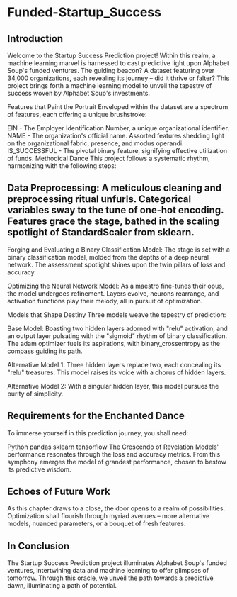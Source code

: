 # Funded-Startup_Success

## Introduction
Welcome to the Startup Success Prediction project! Within this realm, a machine learning marvel is harnessed to cast predictive light upon Alphabet Soup's funded ventures. The guiding beacon? A dataset featuring over 34,000 organizations, each revealing its journey – did it thrive or falter? This project brings forth a machine learning model to unveil the tapestry of success woven by Alphabet Soup's investments.

Features that Paint the Portrait
Enveloped within the dataset are a spectrum of features, each offering a unique brushstroke:

EIN - The Employer Identification Number, a unique organizational identifier.
NAME - The organization's official name.
Assorted features shedding light on the organizational fabric, presence, and modus operandi.
IS_SUCCESSFUL - The pivotal binary feature, signifying effective utilization of funds.
Methodical Dance
This project follows a systematic rhythm, harmonizing with the following steps:

## Data Preprocessing: A meticulous cleaning and preprocessing ritual unfurls. Categorical variables sway to the tune of one-hot encoding. Features grace the stage, bathed in the scaling spotlight of StandardScaler from sklearn.

Forging and Evaluating a Binary Classification Model: The stage is set with a binary classification model, molded from the depths of a deep neural network. The assessment spotlight shines upon the twin pillars of loss and accuracy.

Optimizing the Neural Network Model: As a maestro fine-tunes their opus, the model undergoes refinement. Layers evolve, neurons rearrange, and activation functions play their melody, all in pursuit of optimization.

Models that Shape Destiny
Three models weave the tapestry of prediction:

Base Model: Boasting two hidden layers adorned with "relu" activation, and an output layer pulsating with the "sigmoid" rhythm of binary classification. The adam optimizer fuels its aspirations, with binary_crossentropy as the compass guiding its path.

Alternative Model 1: Three hidden layers replace two, each concealing its "relu" treasures. This model raises its voice with a chorus of hidden layers.

Alternative Model 2: With a singular hidden layer, this model pursues the purity of simplicity.

## Requirements for the Enchanted Dance
To immerse yourself in this prediction journey, you shall need:

Python
pandas
sklearn
tensorflow
The Crescendo of Revelation
Models' performance resonates through the loss and accuracy metrics. From this symphony emerges the model of grandest performance, chosen to bestow its predictive wisdom.

## Echoes of Future Work
As this chapter draws to a close, the door opens to a realm of possibilities. Optimization shall flourish through myriad avenues – more alternative models, nuanced parameters, or a bouquet of fresh features.

## In Conclusion
The Startup Success Prediction project illuminates Alphabet Soup's funded ventures, intertwining data and machine learning to offer glimpses of tomorrow. Through this oracle, we unveil the path towards a predictive dawn, illuminating a path of potential.

